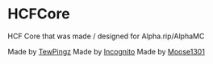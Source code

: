 # HCFCore
HCF Core that was made / designed for Alpha.rip/AlphaMC


Made by [TewPingz](https://github.com/TewPingz)
Made by [Incognito](https://github.com/ImHackinggg)
Made by [Moose1301](https://github.com/Moose1301)
